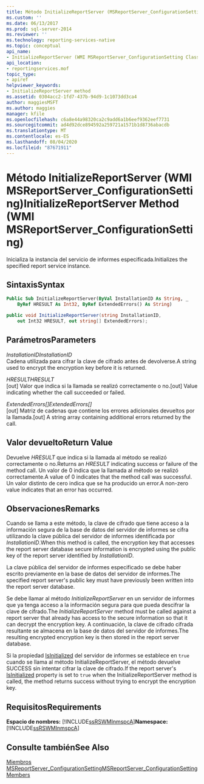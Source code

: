 ```yaml
---
title: Método InitializeReportServer (MSReportServer_ConfigurationSetting de WMI) | Microsoft Docs
ms.custom: ''
ms.date: 06/13/2017
ms.prod: sql-server-2014
ms.reviewer: ''
ms.technology: reporting-services-native
ms.topic: conceptual
api_name:
- InitializeReportServer (WMI MSReportServer_ConfigurationSetting Class)
api_location:
- reportingservices.mof
topic_type:
- apiref
helpviewer_keywords:
- InitializeReportServer method
ms.assetid: 0304acc2-1fd7-437b-94d9-1c1073dd3ca4
author: maggiesMSFT
ms.author: maggies
manager: kfile
ms.openlocfilehash: c6a8e44a98320ca2c9add6a1b6eef9362eef7731
ms.sourcegitcommit: ad4d92dce894592a259721a1571b1d8736abacdb
ms.translationtype: MT
ms.contentlocale: es-ES
ms.lasthandoff: 08/04/2020
ms.locfileid: "87671911"
---
```

# <a name="initializereportserver-method-wmi-msreportserver_configurationsetting"></a><span data-ttu-id="7e970-102">Método InitializeReportServer (WMI MSReportServer_ConfigurationSetting)</span><span class="sxs-lookup"><span data-stu-id="7e970-102">InitializeReportServer Method (WMI MSReportServer_ConfigurationSetting)</span></span>
  <span data-ttu-id="7e970-103">Inicializa la instancia del servicio de informes especificada.</span><span class="sxs-lookup"><span data-stu-id="7e970-103">Initializes the specified report service instance.</span></span>  
  
## <a name="syntax"></a><span data-ttu-id="7e970-104">Sintaxis</span><span class="sxs-lookup"><span data-stu-id="7e970-104">Syntax</span></span>  
  
```vb  
Public Sub InitializeReportServer(ByVal InstallationID As String, _  
    ByRef HRESULT As Int32, ByRef ExtendedErrors() As String)  
```  
  
```csharp  
public void InitializeReportServer(string InstallationID,   
    out Int32 HRESULT, out string[] ExtendedErrors);  
```  
  
## <a name="parameters"></a><span data-ttu-id="7e970-105">Parámetros</span><span class="sxs-lookup"><span data-stu-id="7e970-105">Parameters</span></span>  
 <span data-ttu-id="7e970-106">*InstallationID*</span><span class="sxs-lookup"><span data-stu-id="7e970-106">*InstallationID*</span></span>  
 <span data-ttu-id="7e970-107">Cadena utilizada para cifrar la clave de cifrado antes de devolverse.</span><span class="sxs-lookup"><span data-stu-id="7e970-107">A string used to encrypt the encryption key before it is returned.</span></span>  
  
 <span data-ttu-id="7e970-108">*HRESULT*</span><span class="sxs-lookup"><span data-stu-id="7e970-108">*HRESULT*</span></span>  
 <span data-ttu-id="7e970-109">[out] Valor que indica si la llamada se realizó correctamente o no.</span><span class="sxs-lookup"><span data-stu-id="7e970-109">[out] Value indicating whether the call succeeded or failed.</span></span>  
  
 <span data-ttu-id="7e970-110">*ExtendedErrors[]*</span><span class="sxs-lookup"><span data-stu-id="7e970-110">*ExtendedErrors[]*</span></span>  
 <span data-ttu-id="7e970-111">[out] Matriz de cadenas que contiene los errores adicionales devueltos por la llamada.</span><span class="sxs-lookup"><span data-stu-id="7e970-111">[out] A string array containing additional errors returned by the call.</span></span>  
  
## <a name="return-value"></a><span data-ttu-id="7e970-112">Valor devuelto</span><span class="sxs-lookup"><span data-stu-id="7e970-112">Return Value</span></span>  
 <span data-ttu-id="7e970-113">Devuelve *HRESULT* que indica si la llamada al método se realizó correctamente o no.</span><span class="sxs-lookup"><span data-stu-id="7e970-113">Returns an *HRESULT* indicating success or failure of the method call.</span></span> <span data-ttu-id="7e970-114">Un valor de 0 indica que la llamada al método se realizó correctamente.</span><span class="sxs-lookup"><span data-stu-id="7e970-114">A value of 0 indicates that the method call was successful.</span></span> <span data-ttu-id="7e970-115">Un valor distinto de cero indica que se ha producido un error.</span><span class="sxs-lookup"><span data-stu-id="7e970-115">A non-zero value indicates that an error has occurred.</span></span>  
  
## <a name="remarks"></a><span data-ttu-id="7e970-116">Observaciones</span><span class="sxs-lookup"><span data-stu-id="7e970-116">Remarks</span></span>  
 <span data-ttu-id="7e970-117">Cuando se llama a este método, la clave de cifrado que tiene acceso a la información segura de la base de datos del servidor de informes se cifra utilizando la clave pública del servidor de informes identificada por *InstallationID*.</span><span class="sxs-lookup"><span data-stu-id="7e970-117">When this method is called, the encryption key that accesses the report server database secure information is encrypted using the public key of the report server identified by *InstallationID*.</span></span>  
  
 <span data-ttu-id="7e970-118">La clave pública del servidor de informes especificado se debe haber escrito previamente en la base de datos del servidor de informes.</span><span class="sxs-lookup"><span data-stu-id="7e970-118">The specified report server's public key must have previously been written into the report server database.</span></span>  
  
 <span data-ttu-id="7e970-119">Se debe llamar al método *InitializeReportServer* en un servidor de informes que ya tenga acceso a la información segura para que pueda descifrar la clave de cifrado.</span><span class="sxs-lookup"><span data-stu-id="7e970-119">The *InitializeReportServer* method must be called against a report server that already has access to the secure information so that it can decrypt the encryption key.</span></span> <span data-ttu-id="7e970-120">A continuación, la clave de cifrado cifrada resultante se almacena en la base de datos del servidor de informes.</span><span class="sxs-lookup"><span data-stu-id="7e970-120">The resulting encrypted encryption key is then stored in the report server database.</span></span>  
  
 <span data-ttu-id="7e970-121">Si la propiedad [IsInitialized](configurationsetting-property-isinitialized.md) del servidor de informes se establece en `true` cuando se llama al método InitializeReportServer, el método devuelve SUCCESS sin intentar cifrar la clave de cifrado.</span><span class="sxs-lookup"><span data-stu-id="7e970-121">If the report server's [IsInitialized](configurationsetting-property-isinitialized.md) property is set to `true` when the InitializeReportServer method is called, the method returns success without trying to encrypt the encryption key.</span></span>  
  
## <a name="requirements"></a><span data-ttu-id="7e970-122">Requisitos</span><span class="sxs-lookup"><span data-stu-id="7e970-122">Requirements</span></span>  
 <span data-ttu-id="7e970-123">**Espacio de nombres:** [!INCLUDE[ssRSWMInmspcA](../../includes/ssrswminmspca-md.md)]</span><span class="sxs-lookup"><span data-stu-id="7e970-123">**Namespace:** [!INCLUDE[ssRSWMInmspcA](../../includes/ssrswminmspca-md.md)]</span></span>  
  
## <a name="see-also"></a><span data-ttu-id="7e970-124">Consulte también</span><span class="sxs-lookup"><span data-stu-id="7e970-124">See Also</span></span>  
 [<span data-ttu-id="7e970-125">Miembros MSReportServer_ConfigurationSetting</span><span class="sxs-lookup"><span data-stu-id="7e970-125">MSReportServer_ConfigurationSetting Members</span></span>](msreportserver-configurationsetting-members.md)  
  
  
